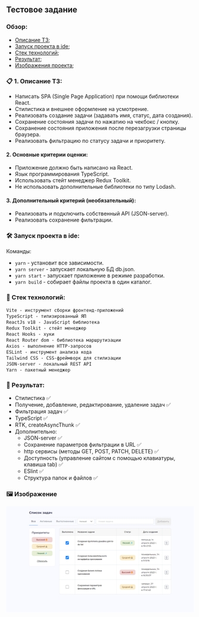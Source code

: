 ## Тестовое задание

### Обзор:
+ [Описание ТЗ](#descr-task);
+ [Запуск проекта в ide](#start);
+ [Стек технологий](#stack);
+ [Результат](#result);
+ [Изображения проекта](#image);

### <a name="descr-task"></a> 📋 1. Описание ТЗ:
 + Написать SPA (Single Page Application) при помощи библиотеки React.
  + Стилистика и внешнее оформление на усмотрение.
  + Реализовать создание задачи (задавать имя, статус, дата создания).
  + Сохранение состояния задачи по нажатию на чекбокс / кнопку. 
  + Сохранение состояния приложения после перезагрузки страницы браузера.
  + Реализовать фильтрацию по статусу задачи и приоритету.

#### 2. Основные критерии оценки:
  + Приложение должно быть написано на React.
  +	Язык программирования TypeScript.
  + Использовать стейт менеджер Redux Toolkit.
  + Не использовать дополнительные библиотеки по типу Lodash.

#### 3. Дополнительный критерий (необязательный):
  + Реализовать и подключить собственный API (JSON-server).
  + Реализовать сохранение фильтрации.

### <a name="start"></a> 🛠️ Запуск проекта в ide:
Команды:
  + `yarn` - установит все зависимости.
  + `yarn server` - запускает локальную БД db.json.
  + `yarn start` - запускает приложение в режиме разработки.
  + `yarn build` - собирает файлы проекта в один каталог.


### <a name="stack"></a> 🚀 Стек технологий:
    Vite - инструмент сборки фронтенд-приложений
    TypeScript - типизированный ЯП
    ReactJs v18 - JavaScript библиотека
    Redux Toolkit - стейт менеджер
    React Hooks - хуки
    React Router dom - библиотека маршрутизации
    Axios - выполнение HTTP-запросов
    ESLint - инструмент анализа кода
    Tailwind CSS - CSS-фреймворк для стилизации
    JSON-server - локальный REST API
    Yarn - пакетный менеджер

### <a name="result"></a> 🎉 Результат:
  + Стилистика ✅
  + Получение, добавление, редактирование, удаление задач ✅
  + Фильтрация задач ✅
  + TypeScript ✅
  + RTK, createAsyncThunk ✅
  + Дополнительно:
    + JSON-server ✅
    + Сохранение параметров фильтрации в URL ✅
    + http сервисы (методы GET, POST, PATCH, DELETE) ✅
    + Доступность (управление сайтом с помощью клавиатуры, клавиша tab) ✅
    + ESlint ✅
    + Структура папок и файлов ✅


### <a name="image"></a> 🖼️ Изображение
<p align="center">
  <img src="https://github.com/AlexDyatlov/To-Do-List/blob/main/src/assets/interface.png">
</p>